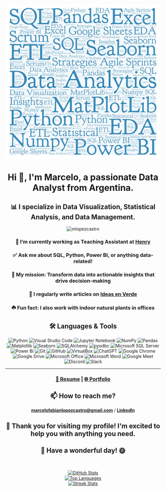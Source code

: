 <p align="center">     

  <img src="https://github.com/MLopezCastro/Images/blob/main/nube%20palabras.jpeg" alt="Descripción de la imagen" width="500" height="500"/>
</p>

<h1 align="center">Hi 👋, I'm Marcelo, a passionate Data Analyst from Argentina.</h1>

<h2 align="center">📊 I specialize in Data Visualization, Statistical Analysis, and Data Management.</h2>

<p align="center"> 
  <img src="https://komarev.com/ghpvc/?username=mlopezcastro&label=Profile%20views&color=0e75b6&style=flat" alt="mlopezcastro" /> 
</p>

<h3 align="center"> 🥇 I’m currently working as <strong>Teaching Assistant</strong> at <a href="https://www.soyhenry.com">Henry</a> </h3>

<h3 align="center"> ✅ Ask me about <strong>SQL</strong>, <strong>Python</strong>, <strong>Power BI</strong>, or anything data-related! </h3>

<h3 align="center"> 🎯 My mission: <strong>Transform data into actionable insights that drive decision-making</strong> </h3>

<h3 align="center"> 📝 I regularly write articles on <a href="https://ideasenverde.com.ar/">Ideas en Verde</a> </h3>

<h3 align="center"> ☘️ Fun fact: I also work with indoor natural plants in offices </h3>

<h2 align="center"> 🛠️ Languages & Tools </h2>

<div align="center">  
  
![Python](https://img.shields.io/badge/python-%2314354C.svg?style=for-the-badge&logo=python&logoColor=white)
![Visual Studio Code](https://img.shields.io/badge/Visual%20Studio%20Code-0078d7.svg?style=for-the-badge&logo=visual-studio-code&logoColor=white) 
![Jupyter Notebook](https://img.shields.io/badge/jupyter-%23FA0F00.svg?style=for-the-badge&logo=jupyter&logoColor=white) 
![NumPy](https://img.shields.io/badge/numpy-%23013243.svg?style=for-the-badge&logo=numpy&logoColor=white) 
![Pandas](https://img.shields.io/badge/pandas-%23150458.svg?style=for-the-badge&logo=pandas&logoColor=white) 
![Matplotlib](https://img.shields.io/badge/Matplotlib-%233A4E8C.svg?style=for-the-badge&logo=matplotlib&logoColor=white) 
![Seaborn](https://img.shields.io/badge/Seaborn-%2305A3D6.svg?style=for-the-badge&logo=Seaborn&logoColor=white) 
![SQLAlchemy](https://img.shields.io/badge/sqlalchemy-FCA121?style=for-the-badge&logo=sqlalchemy&logoColor=white)
![pyodbc](https://img.shields.io/badge/pyodbc-%2314354C.svg?style=for-the-badge&logo=python&logoColor=white)
![Microsoft SQL Server](https://img.shields.io/badge/Microsoft%20SQL%20Server-CC2927?style=for-the-badge&logo=microsoft%20sql%20server&logoColor=white)
![Power Bi](https://img.shields.io/badge/power_bi-F2C811?style=for-the-badge&logo=powerbi&logoColor=black) 
![Git](https://img.shields.io/badge/git-%23F05033.svg?style=for-the-badge&logo=git&logoColor=white) 
![GitHub](https://img.shields.io/badge/github-%23121011.svg?style=for-the-badge&logo=github&logoColor=white)
![VirtualBox](https://img.shields.io/badge/VirtualBox-183A61?style=for-the-badge&logo=virtualbox&logoColor=white)
![ChatGPT](https://img.shields.io/badge/chatGPT-74aa9c?style=for-the-badge&logo=openai&logoColor=white) 
![Google Chrome](https://img.shields.io/badge/Google%20Chrome-4285F4?style=for-the-badge&logo=GoogleChrome&logoColor=white) 
![Google Drive](https://img.shields.io/badge/Google%20Drive-4285F4?style=for-the-badge&logo=googledrive&logoColor=white) 
![Microsoft Office](https://img.shields.io/badge/Microsoft_Office-D83B01?style=for-the-badge&logo=microsoft-office&logoColor=white)
![Microsoft Word](https://img.shields.io/badge/Microsoft_Word-2B579A?style=for-the-badge&logo=microsoft-word&logoColor=white) 
![Google Meet](https://img.shields.io/badge/Google%20Meet-00897B?style=for-the-badge&logo=google-meet&logoColor=white) 
![Discord](https://img.shields.io/badge/Discord-%235865F2.svg?style=for-the-badge&logo=discord&logoColor=white) 
![Slack](https://img.shields.io/badge/Slack-4A154B?style=for-the-badge&logo=slack&logoColor=white)

</div>

---

<h3 align="center">
  <a href="https://www.linkedin.com/in/marceloflopez/" target="_blank">📄 Resume</a> | 
  <a href="https://marcelolopezcastro.carrd.co/" target="_blank">🌐 Portfolio</a>
</h3>

<h2 align="center">  
  📫 <strong>How to reach me?</strong> 
</h2> 

<div align="center">
  <strong><a href="mailto:marcelofabianlopezcastro@gmail.com">marcelofabianlopezcastro@gmail.com</a></strong> / 
  <strong><a href="https://linkedin.com/in/marceloflopez/">LinkedIn</a></strong>
</div>

<h2 align="center">
💌 Thank you for visiting my profile! I'm excited to help you with anything you need. 
</h2>

<h2 align="center"> 
🌼 Have a wonderful day! 🌞
</h2>

<br>
<br>

<div align="center">
  <a href="https://github.com/anuraghazra/github-readme-stats">
    <img src="https://github-readme-stats.vercel.app/api?username=MLopezCastro&theme=default&show_icons=true&hide_border=true" alt="GitHub Stats"/>
  </a>
</div>

<div align="center">
  <a href="https://github-readme-stats.vercel.app/api/top-langs/?username=MLopezCastro&theme=default&show_icons=true&hide_border=true&layout=compact">
    <img src="https://github-readme-stats.vercel.app/api/top-langs/?username=MLopezCastro&theme=default&show_icons=true&hide_border=true&layout=compact" alt="Top Languages"/>
  </a>
</div>

<div align="center">
  <a href="https://github-readme-streak-stats.herokuapp.com/?user=MLopezCastro&theme=default&hide_border=true">
    <img src="https://github-readme-streak-stats.herokuapp.com/?user=MLopezCastro&theme=default&hide_border=true" alt="Streak Stats"/>
  </a>
</div>
